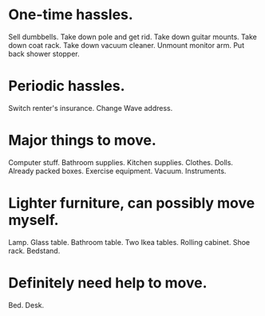 # One-time hassles.
Sell dumbbells.
Take down pole and get rid.
Take down guitar mounts.
Take down coat rack.
Take down vacuum cleaner.
Unmount monitor arm.
Put back shower stopper.

# Periodic hassles.
Switch renter's insurance.
Change Wave address.

# Major things to move.
Computer stuff.
Bathroom supplies.
Kitchen supplies.
Clothes.
Dolls.
Already packed boxes.
Exercise equipment.
Vacuum.
Instruments.

# Lighter furniture, can possibly move myself.
Lamp.
Glass table.
Bathroom table.
Two Ikea tables.
Rolling cabinet.
Shoe rack.
Bedstand.

# Definitely need help to move.
Bed.
Desk.